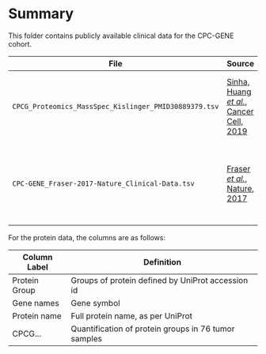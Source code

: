 # Summary

This folder contains publicly available clinical data for the CPC-GENE cohort.

| File                                                  | Source                                                              | Description                                                          |
|-------------------------------------------------------|---------------------------------------------------------------------|----------------------------------------------------------------------|
| `CPCG_Proteomics_MassSpec_Kislinger_PMID30889379.tsv` | [Sinha, Huang _et al._, Cancer Cell, 2019](https://doi.org/10.1016/j.ccell.2019.02.005)        | Table S2. Proteins detected by mass spec in CPC-GENE patients.       |
| `CPC-GENE_Fraser-2017-Nature_Clinical-Data.tsv`       | [Fraser _et al._, Nature, 2017](https://doi.org/10.1038/nature20788) | Table S1. Clinical information from patients in the CPC-GENE cohort. |

For the protein data, the columns are as follows:

| Column Label | Definition |
|--------------|------------|
| Protein Group | Groups of protein defined by UniProt accession id 
| Gene names | Gene symbol |
| Protein name | Full protein name, as per UniProt |
| CPCG... | Quantification of protein groups in 76 tumor samples |
